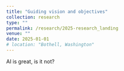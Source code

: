 ```yaml
---
title: "Guiding vision and objectives"
collection: research
type: ""
permalink: /research/2025-research_landing
venue: ""
date: 2025-01-01
# location: "Bothell, Washington"
---
```


AI is great, is it not? 

<!-- Heading 1
======

Heading 2
======

Heading 3
====== -->